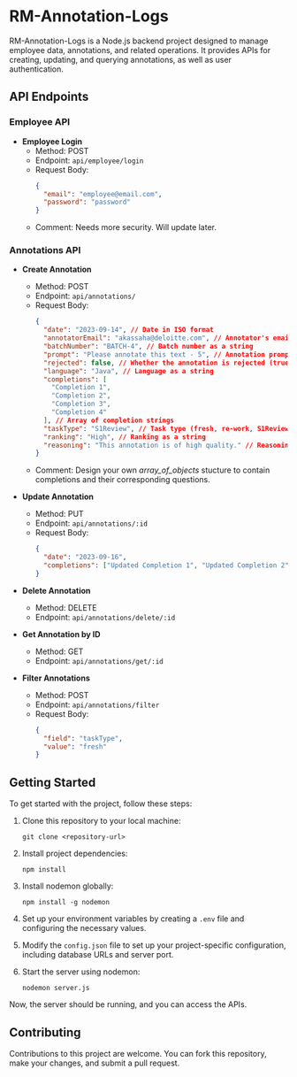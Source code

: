 # RM-Annotation-Logs

RM-Annotation-Logs is a Node.js backend project designed to manage employee data, annotations, and related operations. It provides APIs for creating, updating, and querying annotations, as well as user authentication.

## API Endpoints

### Employee API

- **Employee Login**
  - Method: POST
  - Endpoint: `api/employee/login`
  - Request Body:
    ```json
    {
      "email": "employee@email.com",
      "password": "password"
    }
    ```
  - Comment: Needs more security. Will update later.

### Annotations API

- **Create Annotation**

  - Method: POST
  - Endpoint: `api/annotations/`
  - Request Body:
    ```json
    {
      "date": "2023-09-14", // Date in ISO format
      "annotatorEmail": "akassaha@deloitte.com", // Annotator's email
      "batchNumber": "BATCH-4", // Batch number as a string
      "prompt": "Please annotate this text - 5", // Annotation prompt
      "rejected": false, // Whether the annotation is rejected (true/false)
      "language": "Java", // Language as a string
      "completions": [
        "Completion 1",
        "Completion 2",
        "Completion 3",
        "Completion 4"
      ], // Array of completion strings
      "taskType": "S1Review", // Task type (fresh, re-work, S1Review, S2Review)
      "ranking": "High", // Ranking as a string
      "reasoning": "This annotation is of high quality." // Reasoning for the annotation
    }
    ```
  - Comment: Design your own _array_of_objects_ stucture to contain completions and their corresponding questions.

- **Update Annotation**

  - Method: PUT
  - Endpoint: `api/annotations/:id`
  - Request Body:
    ```json
    {
      "date": "2023-09-16",
      "completions": ["Updated Completion 1", "Updated Completion 2"]
    }
    ```

- **Delete Annotation**

  - Method: DELETE
  - Endpoint: `api/annotations/delete/:id`

- **Get Annotation by ID**

  - Method: GET
  - Endpoint: `api/annotations/get/:id`

- **Filter Annotations**
  - Method: POST
  - Endpoint: `api/annotations/filter`
  - Request Body:
    ```json
    {
      "field": "taskType",
      "value": "fresh"
    }
    ```

## Getting Started

To get started with the project, follow these steps:

1. Clone this repository to your local machine:

   ```
   git clone <repository-url>
   ```

2. Install project dependencies:

   ```
   npm install
   ```

3. Install nodemon globally:

   ```
   npm install -g nodemon
   ```

4. Set up your environment variables by creating a `.env` file and configuring the necessary values.
5. Modify the `config.json` file to set up your project-specific configuration, including database URLs and server port.
6. Start the server using nodemon:

   ```
   nodemon server.js
   ```

Now, the server should be running, and you can access the APIs.

## Contributing

Contributions to this project are welcome. You can fork this repository, make your changes, and submit a pull request.
